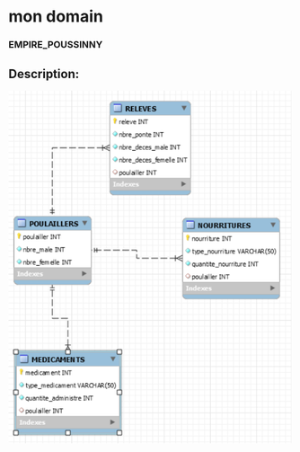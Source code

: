 # mon domain

### EMPIRE_POUSSINNY

## Description:


<img src="image/empire.png" width="" height=""></img>

